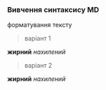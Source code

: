 ### Вивчення синтаксису MD

форматування тексту


>варіант 1

**жирний**
*нахилений*

>варіант 2

__жирний__
_нахилений_
